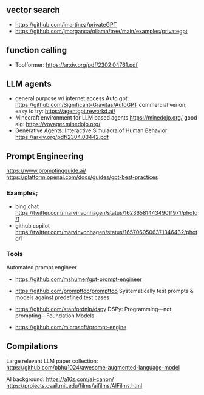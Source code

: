 
## vector search
  - https://github.com/imartinez/privateGPT
  - https://github.com/jmorganca/ollama/tree/main/examples/privategpt

## function calling
- Toolformer: https://arxiv.org/pdf/2302.04761.pdf

## LLM agents
  - general purpose w/ internet access
  Auto gpt: https://github.com/Significant-Gravitas/AutoGPT
  commercial verion; easy to try: https://agentgpt.reworkd.ai/
  - Minecraft environment for LLM based agents
  https://minedojo.org/
  good alg: https://voyager.minedojo.org/
  - Generative Agents: Interactive Simulacra of Human Behavior 
  https://arxiv.org/pdf/2304.03442.pdf

## Prompt Engineering
https://www.promptingguide.ai/
https://platform.openai.com/docs/guides/gpt-best-practices

### Examples;
- bing chat
https://twitter.com/marvinvonhagen/status/1623658144349011971/photo/1
- github copilot
https://twitter.com/marvinvonhagen/status/1657060506371346432/photo/1

### Tools
Automated prompt engineer
- https://github.com/mshumer/gpt-prompt-engineer

- https://github.com/promptfoo/promptfoo
Systematically test prompts & models against predefined test cases

- https://github.com/stanfordnlp/dspy
DSPy: Programming—not prompting—Foundation Models

- https://github.com/microsoft/prompt-engine

## Compilations
Large relevant LLM paper collection:
https://github.com/pbhu1024/awesome-augmented-language-model

AI background:
https://a16z.com/ai-canon/
https://projects.csail.mit.edu/films/aifilms/AIFilms.html